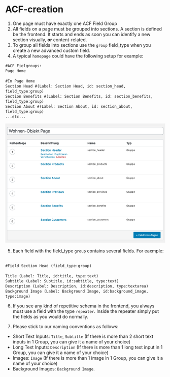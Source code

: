 # ACF-creation

1. One page must have exactly one ACF Field Group
2. All fields on a page must be grouped into sections. A section is defined be the frontend. It starts and ends as soon you can identify a new section visually, **or** content-related.
3. To group all fields into sections use the `group` field_type when you create a new advanced custom field.
4. A typical `homepage` could have the following setup for example:

```
#ACF Fielgroups:
Page Home

#In Page Home
Section Head #(Label: Section Head, id: section_head, field_type:group)
Section Benefits #(Label: Section Benefits, id: section_benefits, field_type:group)
Section About #(Label: Section About, id: section_about, field_type:group)
...etc...

```

![Image of Yaktocat](https://github.com/Webhikers-Interntal-Docs/ACF-creation/blob/main/section-groups.png)


5. Each field with the field_type `group` contains several fields. For eaxmple:

```

#Field Section Head (field_type:group)

Title (Label: Title, id:title, type:text)
Subtitle (Label: Subtitle, id:subtitle, type:text)
Description (Label: Description, id:description, type:textarea)
Background Image (Label: Background Image, id:background_image, type:image)

```

6. If you see any kind of repetitive schema in the frontend, you always must use a field with the type `repeater`. Inside the repeater simply put the fields as you would do normally.

7. Please stick to our naming conventions as follows:

- Short Text Inputs: `Title`, `Subtitle` (If there is more than 2 short text inputs in 1 Group, you can give it a name of your choice)
- Long Text Inputs: `Description` (If there is more than 1 long text input in 1 Group, you can give it a name of your choice)
- Images: `Image` (If there is more than 1 image in 1 Group, you can give it a name of your choice)
- Background Images: `Background Image`.

